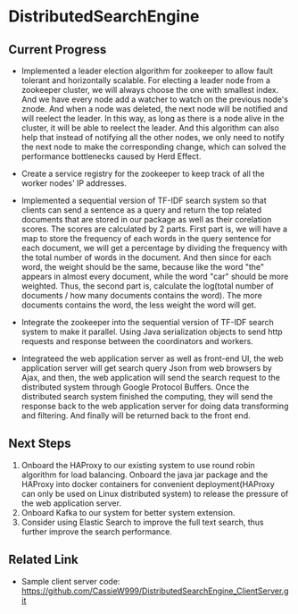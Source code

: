 # DistributedSearchEngine

## Current Progress

- Implemented a leader election algorithm for zookeeper to allow fault tolerant and horizontally scalable. For electing a leader node from a zookeeper cluster, we will always choose the one with smallest index. And we have every node  add a watcher to watch on the previous node's znode. And when a node was deleted, the next node will be notified and will reelect the leader. In this way, as long as there is a node alive in the cluster, it will be able to reelect the leader. And this algorithm can also help that instead of notifying all the other nodes, we only need to notify the next node to make the corresponding change, which can solved the performance bottlenecks caused by Herd Effect.

- Create a service registry for the zookeeper to keep track of all the worker nodes' IP addresses. 

- Implemented a sequential version of TF-IDF search system so that clients can send a sentence as a query and return the top related documents that are stored in our package as well as their corelation scores. The scores are calculated by 2 parts. First part is, we will have a map to store the frequency of each words in the query sentence for each document, we will get a percentage by dividing the frequency with the total number of words in the document. And then since for each word, the weight should be the same, because like  the word "the" appears in almost every document, while the word "car" should be more weighted. Thus, the second part is, calculate the log(total number of documents / how many documents contains the word). The more documents contains the word, the less weight the word will get. 

- Integrate the zookeeper into the sequential version of TF-IDF search system to make it parallel. Using Java serialization objects to send http requests and response between the coordinators and workers. 

- Integrateed the web application server as well as front-end UI, the web application server will get search query Json from web browsers by Ajax, and then, the web application will send the search request to the distributed system through Google Protocol Buffers. Once the distributed search system finished the computing, they will send the response back to the web application server for doing data transforming and filtering. And finally will be returned back to the front end.

## Next Steps

1. Onboard the HAProxy to our existing system to use round robin algorithm for load balancing. Onboard the java jar package and the HAProxy into docker containers for convenient deployment(HAProxy can only be used on Linux distributed system) to release the pressure of the web application server. 
2. Onboard Kafka to our system for better system extension.
3. Consider using Elastic Search to improve the full text search, thus further improve the search performance.

## Related Link

- Sample client server code: https://github.com/CassieW999/DistributedSearchEngine_ClientServer.git
